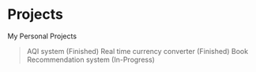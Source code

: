 # Projects
My Personal Projects

>AQI system (Finished)
>Real time currency converter (Finished)
>Book Recommendation system (In-Progress)
